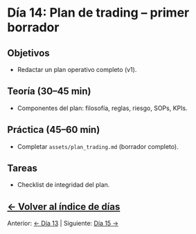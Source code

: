 # Día 14: Plan de trading – primer borrador

## Objetivos
- Redactar un plan operativo completo (v1).

## Teoría (30–45 min)
- Componentes del plan: filosofía, reglas, riesgo, SOPs, KPIs.

## Práctica (45–60 min)
- Completar `assets/plan_trading.md` (borrador completo).

## Tareas
- Checklist de integridad del plan.

[← Volver al índice de días](README.md)
---
Anterior: [← Día 13](Dia_13.md) | Siguiente: [Día 15 →](Dia_15.md)
